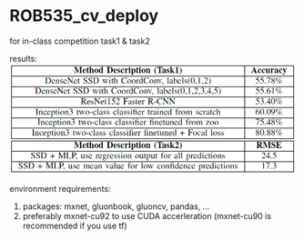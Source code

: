 # ROB535_cv_deploy
for in-class competition task1 &amp; task2

results:
![a|982x380,10%](https://github.com/ZwX1616/ROB535_cv_deploy/blob/master/acc.PNG)

environment requirements:
1. packages: mxnet, gluonbook, gluoncv, pandas, ...
2. preferably mxnet-cu92 to use CUDA accerleration (mxnet-cu90 is recommended if you use tf)

